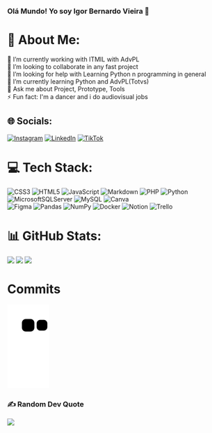 ### Olá Mundo! Yo soy Igor Bernardo Vieira 👋


# 💫 About Me:
🔭 I’m currently working with ITMIL with AdvPL<br>👯 I’m looking to collaborate in any fast project<br>🤝 I’m looking for help with Learning Python n programming in general<br>🌱 I’m currently learning Python and AdvPL(Totvs)<br>💬 Ask me about Project, Prototype, Tools <br>⚡ Fun fact: I'm a dancer and i do audiovisual jobs


## 🌐 Socials:
[![Instagram](https://img.shields.io/badge/Instagram-%23E4405F.svg?logo=Instagram&logoColor=white)](/https://www.instagram.com/noc.017/) 
[![LinkedIn](https://img.shields.io/badge/LinkedIn-%230077B5.svg?logo=linkedin&logoColor=white)](https://www.linkedin.com/in/igor-bernardo-vieira/) 
[![TikTok](https://img.shields.io/badge/TikTok-%23000000.svg?logo=TikTok&logoColor=white)](https://www.tiktok.com/@017.noc)

# 💻 Tech Stack:
![CSS3](https://img.shields.io/badge/css3-%231572B6.svg?style=flat&logo=css3&logoColor=white) 
![HTML5](https://img.shields.io/badge/html5-%23E34F26.svg?style=flat&logo=html5&logoColor=white) 
![JavaScript](https://img.shields.io/badge/javascript-%23323330.svg?style=flat&logo=javascript&logoColor=%23F7DF1E) 
![Markdown](https://img.shields.io/badge/markdown-%23000000.svg?style=flat&logo=markdown&logoColor=white) 
![PHP](https://img.shields.io/badge/php-%23777BB4.svg?style=flat&logo=php&logoColor=white) 
![Python](https://img.shields.io/badge/python-3670A0?style=flat&logo=python&logoColor=ffdd54) 
![MicrosoftSQLServer](https://img.shields.io/badge/Microsoft%20SQL%20Sever-CC2927?style=flat&logo=microsoft%20sql%20server&logoColor=white) 
![MySQL](https://img.shields.io/badge/mysql-%2300f.svg?style=flat&logo=mysql&logoColor=white) 
![Canva](https://img.shields.io/badge/Canva-%2300C4CC.svg?style=flat&logo=Canva&logoColor=white) 	
![Figma](https://img.shields.io/badge/figma-%23F24E1E.svg?style=flat&logo=figma&logoColor=white) 
![Pandas](https://img.shields.io/badge/pandas-%23150458.svg?style=flat&logo=pandas&logoColor=white) 
![NumPy](https://img.shields.io/badge/numpy-%23013243.svg?style=flat&logo=numpy&logoColor=white) 
![Docker](https://img.shields.io/badge/docker-%230db7ed.svg?style=flat&logo=docker&logoColor=white) 
![Notion](https://img.shields.io/badge/Notion-%23000000.svg?style=flat&logo=notion&logoColor=white) 
![Trello](https://img.shields.io/badge/Trello-%23026AA7.svg?style=flat&logo=Trello&logoColor=white)

# 📊 GitHub Stats:
![](https://github-readme-stats.vercel.app/api?username=IgorBVieira&theme=vision-friendly-dark&hide_border=false&include_all_commits=false&count_private=true) ![](https://github-readme-streak-stats.herokuapp.com/?user=IgorBVieira&theme=vision-friendly-dark&hide_border=false)
![](https://github-readme-stats.vercel.app/api/top-langs/?username=IgorBVieira&theme=vision-friendly-dark&hide_border=false&include_all_commits=false&count_private=true&layout=compact)

# Commits
![Snake animation](https://github.com/IgorBVieira/IgorBVieira/blob/output/github-contribution-grid-snake.svg)

### ✍️ Random Dev Quote
![](https://quotes-github-readme.vercel.app/api?type=horizontal&theme=dark)





<!-- Proudly created with GPRM ( https://gprm.itsvg.in ) -->







